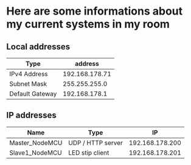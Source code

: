 # Here are some informations about my current systems in my room

## Local addresses

| Type            | address        |
| --------------- | -------------- |
| IPv4 Address    | 192.168.178.71 |
| Subnet Mask     | 255.255.255.0  |
| Default Gateway | 192.168.178.1  |

## IP addresses

| Name           | Type              | IP              |
| -------------- | ----------------- | --------------- |
| Master_NodeMCU | UDP / HTTP server | 192.168.178.200 |
| Slave1_NodeMCU | LED stip client   | 192.168.178.201 |
